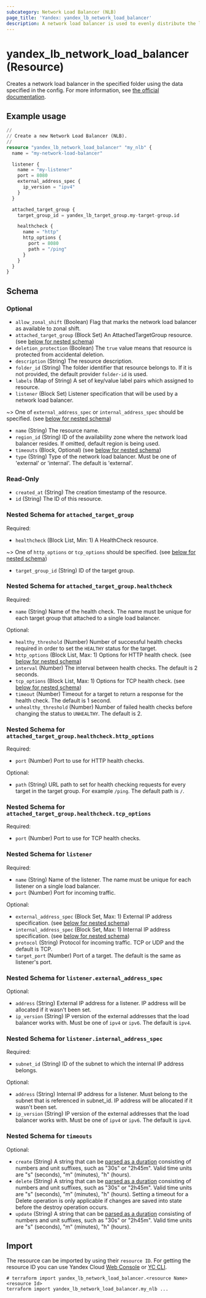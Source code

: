 ```yaml
---
subcategory: Network Load Balancer (NLB)
page_title: 'Yandex: yandex_lb_network_load_balancer'
description: A network load balancer is used to evenly distribute the load across cloud resources.
---
```


# yandex_lb_network_load_balancer (Resource)

Creates a network load balancer in the specified folder using the data specified in the config. For more information, see [the official documentation](https://yandex.cloud/docs/load-balancer/concepts).

## Example usage

```terraform
//
// Create a new Network Load Balancer (NLB).
//
resource "yandex_lb_network_load_balancer" "my_nlb" {
  name = "my-network-load-balancer"

  listener {
    name = "my-listener"
    port = 8080
    external_address_spec {
      ip_version = "ipv4"
    }
  }

  attached_target_group {
    target_group_id = yandex_lb_target_group.my-target-group.id

    healthcheck {
      name = "http"
      http_options {
        port = 8080
        path = "/ping"
      }
    }
  }
}
```

<!-- schema generated by tfplugindocs -->
## Schema

### Optional

- `allow_zonal_shift` (Boolean) Flag that marks the network load balancer as available to zonal shift.
- `attached_target_group` (Block Set) An AttachedTargetGroup resource. (see [below for nested schema](#nestedblock--attached_target_group))
- `deletion_protection` (Boolean) The `true` value means that resource is protected from accidental deletion.
- `description` (String) The resource description.
- `folder_id` (String) The folder identifier that resource belongs to. If it is not provided, the default provider `folder-id` is used.
- `labels` (Map of String) A set of key/value label pairs which assigned to resource.
- `listener` (Block Set) Listener specification that will be used by a network load balancer.

~> One of `external_address_spec` or `internal_address_spec` should be specified. (see [below for nested schema](#nestedblock--listener))
- `name` (String) The resource name.
- `region_id` (String) ID of the availability zone where the network load balancer resides. If omitted, default region is being used.
- `timeouts` (Block, Optional) (see [below for nested schema](#nestedblock--timeouts))
- `type` (String) Type of the network load balancer. Must be one of 'external' or 'internal'. The default is 'external'.

### Read-Only

- `created_at` (String) The creation timestamp of the resource.
- `id` (String) The ID of this resource.

<a id="nestedblock--attached_target_group"></a>
### Nested Schema for `attached_target_group`

Required:

- `healthcheck` (Block List, Min: 1) A HealthCheck resource.

~> One of `http_options` or `tcp_options` should be specified. (see [below for nested schema](#nestedblock--attached_target_group--healthcheck))
- `target_group_id` (String) ID of the target group.

<a id="nestedblock--attached_target_group--healthcheck"></a>
### Nested Schema for `attached_target_group.healthcheck`

Required:

- `name` (String) Name of the health check. The name must be unique for each target group that attached to a single load balancer.

Optional:

- `healthy_threshold` (Number) Number of successful health checks required in order to set the `HEALTHY` status for the target.
- `http_options` (Block List, Max: 1) Options for HTTP health check. (see [below for nested schema](#nestedblock--attached_target_group--healthcheck--http_options))
- `interval` (Number) The interval between health checks. The default is 2 seconds.
- `tcp_options` (Block List, Max: 1) Options for TCP health check. (see [below for nested schema](#nestedblock--attached_target_group--healthcheck--tcp_options))
- `timeout` (Number) Timeout for a target to return a response for the health check. The default is 1 second.
- `unhealthy_threshold` (Number) Number of failed health checks before changing the status to `UNHEALTHY`. The default is 2.

<a id="nestedblock--attached_target_group--healthcheck--http_options"></a>
### Nested Schema for `attached_target_group.healthcheck.http_options`

Required:

- `port` (Number) Port to use for HTTP health checks.

Optional:

- `path` (String) URL path to set for health checking requests for every target in the target group. For example `/ping`. The default path is `/`.


<a id="nestedblock--attached_target_group--healthcheck--tcp_options"></a>
### Nested Schema for `attached_target_group.healthcheck.tcp_options`

Required:

- `port` (Number) Port to use for TCP health checks.




<a id="nestedblock--listener"></a>
### Nested Schema for `listener`

Required:

- `name` (String) Name of the listener. The name must be unique for each listener on a single load balancer.
- `port` (Number) Port for incoming traffic.

Optional:

- `external_address_spec` (Block Set, Max: 1) External IP address specification. (see [below for nested schema](#nestedblock--listener--external_address_spec))
- `internal_address_spec` (Block Set, Max: 1) Internal IP address specification. (see [below for nested schema](#nestedblock--listener--internal_address_spec))
- `protocol` (String) Protocol for incoming traffic. TCP or UDP and the default is TCP.
- `target_port` (Number) Port of a target. The default is the same as listener's port.

<a id="nestedblock--listener--external_address_spec"></a>
### Nested Schema for `listener.external_address_spec`

Optional:

- `address` (String) External IP address for a listener. IP address will be allocated if it wasn't been set.
- `ip_version` (String) IP version of the external addresses that the load balancer works with. Must be one of `ipv4` or `ipv6`. The default is `ipv4`.


<a id="nestedblock--listener--internal_address_spec"></a>
### Nested Schema for `listener.internal_address_spec`

Required:

- `subnet_id` (String) ID of the subnet to which the internal IP address belongs.

Optional:

- `address` (String) Internal IP address for a listener. Must belong to the subnet that is referenced in subnet_id. IP address will be allocated if it wasn't been set.
- `ip_version` (String) IP version of the external addresses that the load balancer works with. Must be one of `ipv4` or `ipv6`. The default is `ipv4`.



<a id="nestedblock--timeouts"></a>
### Nested Schema for `timeouts`

Optional:

- `create` (String) A string that can be [parsed as a duration](https://pkg.go.dev/time#ParseDuration) consisting of numbers and unit suffixes, such as "30s" or "2h45m". Valid time units are "s" (seconds), "m" (minutes), "h" (hours).
- `delete` (String) A string that can be [parsed as a duration](https://pkg.go.dev/time#ParseDuration) consisting of numbers and unit suffixes, such as "30s" or "2h45m". Valid time units are "s" (seconds), "m" (minutes), "h" (hours). Setting a timeout for a Delete operation is only applicable if changes are saved into state before the destroy operation occurs.
- `update` (String) A string that can be [parsed as a duration](https://pkg.go.dev/time#ParseDuration) consisting of numbers and unit suffixes, such as "30s" or "2h45m". Valid time units are "s" (seconds), "m" (minutes), "h" (hours).

## Import

The resource can be imported by using their `resource ID`. For getting the resource ID you can use Yandex Cloud [Web Console](https://console.yandex.cloud) or [YC CLI](https://yandex.cloud/docs/cli/quickstart).

```shell
# terraform import yandex_lb_network_load_balancer.<resource Name> <resource Id>
terraform import yandex_lb_network_load_balancer.my_nlb ...
```
